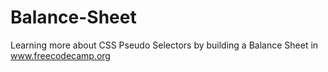 # Balance-Sheet
Learning more about CSS Pseudo Selectors by building a Balance Sheet in www.freecodecamp.org
